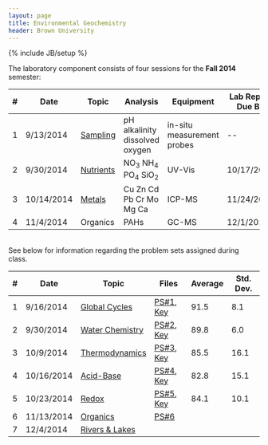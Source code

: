 ```yaml
---
layout: page
title: Environmental Geochemistry
header: Brown University
---
```

{% include JB/setup %}

The laboratory component consists of four sessions for the **Fall 2014** semester:

<table class="table table-striped table-hover ">

<thead>
  <tr>
    <th>#</th>
    <th>Date</th>
    <th>Topic</th>
    <th>Analysis</th>
    <th>Equipment</th>
    <th>Lab Report Due By</th>
    <th>Files</th>
  </tr>
</thead>

<tbody>
  <tr>
  <td>1</td>
  <td>9/13/2014</td>
  <td>
      <a href="/map.html"><span class="label label-primary">Sampling</span></a>
  </td>
  <td>
      <span class="label label-default">pH</span>
      <span class="label label-default">alkalinity</span>
      <span class="label label-default">dissolved oxygen</span>
  </td>
  <td>
      <span class="label label-info">in-situ measurement probes</span>
  </td>
  <td>--</td>
  <td><a href="https://github.com/GDGTs/gdgts.github.io/blob/master/_includes/Geo1370%20-%20Hundred%20Acre%20Cove%20Data.xlsx?raw=true">Data</a></td>
  </tr>

  <tr>
  <td>2</td>
  <td>9/30/2014</td>
  <td>
      <a href="/nutrients.html"><span class="label label-success">Nutrients</span></a>
  </td>
  <td>
      <span class="label label-default">NO<sub>3</sub></span>
      <span class="label label-default">NH<sub>4</sub></span>
      <span class="label label-default">PO<sub>4</sub></span>
      <span class="label label-default">SiO<sub>2</sub></span></td>
  <td>
      <span class="label label-info">UV-Vis</span>
  </td>
  <td>10/17/2014</td>
  <td><a href="https://github.com/GDGTs/gdgts.github.io/blob/master/_includes/Geo1370%20-%20Nutrient%20Lab%20Report.doc?raw=true">Report</a>,
      <a href="https://github.com/GDGTs/gdgts.github.io/blob/master/_includes/Geo1370%20-%20Nutrient%20Lab%20Data.xlsx?raw=true">Data</a></td>
  </tr>

 <tr>
  <td>3</td>
  <td>10/14/2014</td>
  <td>
      <a href="/metals.html"><span class="label label-warning">Metals</span>
  </td></a>
  <td>
      <span class="label label-default">Cu</span>
      <span class="label label-default">Zn</span>
      <span class="label label-default">Cd</span>
      <span class="label label-default">Pb</span>
      <span class="label label-default">Cr</span>
      <span class="label label-default">Mo</span>
      <span class="label label-default">Mg</span>
      <span class="label label-default">Ca</span>
  </td>
  <td>
      <span class="label label-info">ICP-MS</span>
  </td>
  <td>11/24/2014</td>
  <td>--</td>
  </tr>

  <tr>
  <td>4</td>
  <td>11/4/2014</td>
  <td>
      <span class="label label-danger">Organics</span>
  </td>
  <td>
      <span class="label label-default">PAHs</span>
  </td>
  <td>
      <span class="label label-info">GC-MS</span>
  </td>
  <td>12/1/2014</td>
  <td>--</td>
  </tr>

</tbody>
</table>
<br>
See below for information regarding the problem sets assigned during class.
<br>

<table class="table table-striped table-hover ">

<thead>
  <tr>
    <th>#</th>
    <th>Date</th>
    <th>Topic</th>
    <th>Files</th>
    <th>Average</th>
    <th>Std. Dev.</th>
  </tr>
</thead>

<tbody>
  <tr>
  <td>1</td>
  <td>9/16/2014</td>
  <td><a href="/problemsets.html"><span class="label label-success">Global Cycles</span></a></td>
  <td><a href="https://github.com/GDGTs/gdgts.github.io/blob/master/_includes/PS1.docx?raw=true">PS#1</a>,
      <a href="https://github.com/GDGTs/gdgts.github.io/blob/master/_includes/PS1_Key.pdf?raw=true">Key</a></td>
  <td><span>91.5</span></td>
  <td><span>8.1</span></td>
  </tr>

  <tr>
  <td>2</td>
  <td>9/30/2014</td>
  <td><a href="/problemsets.html"><span class="label label-success">Water Chemistry</span></a></td>
  <td><a href="https://github.com/GDGTs/gdgts.github.io/blob/master/_includes/PS2.docx?raw=true">PS#2</a>,
      <a href="https://github.com/GDGTs/gdgts.github.io/blob/master/_includes/PS2_Key.pdf?raw=true">Key</a></td>
  <td><span>89.8</span></td>
  <td><span>6.0</span></td>
  </tr>

  <tr>
  <td>3</td>
  <td>10/9/2014</td>
  <td><a href="/problemsets.html"><span class="label label-success">Thermodynamics</span></a></td>
  <td><a href="https://github.com/GDGTs/gdgts.github.io/blob/master/_includes/PS3.docx?raw=true">PS#3</a>,
      <a href="https://github.com/GDGTs/gdgts.github.io/blob/master/_includes/PS3_Key.pdf?raw=true">Key</a></td>
  <td><span>85.5</span></td>
  <td><span>16.1</span></td>
  </tr>

  <tr>
  <td>4</td>
  <td>10/16/2014</td>
  <td><a href="/problemsets.html"><span class="label label-success">Acid-Base</span></a></td>
  <td><a href="https://github.com/GDGTs/gdgts.github.io/blob/master/_includes/PS4.docx?raw=true">PS#4</a>,
      <a href="https://github.com/GDGTs/gdgts.github.io/blob/master/_includes/PS4_Key.pdf?raw=true">Key</a></td>
  <td><span>82.8</span></td>
  <td><span>15.1</span></td>
  </tr>

  <tr>
  <td>5</td>
  <td>10/23/2014</td>
  <td><a href="/problemsets.html"><span class="label label-success">Redox</span></a></td>
  <td><a href="https://github.com/GDGTs/gdgts.github.io/blob/master/_includes/PS5.docx?raw=true">PS#5</a>,
      <a href="https://github.com/GDGTs/gdgts.github.io/blob/master/_includes/PS5_Key.pdf?raw=true">Key</a></td>
  <td><span></span>84.1</td>
  <td><span></span>10.1</td>
  </tr>

  <tr>
  <td>6</td>
  <td>11/13/2014</td>
  <td><a href="/problemsets.html"><span class="label label-success">Organics</span></a></td>
  <td><a href="https://github.com/GDGTs/gdgts.github.io/blob/master/_includes/PS6.docx?raw=true">PS#6</a></td>
  <td><span></span></td>
  <td><span></span></td>
  </tr>

  <tr>
  <td>7</td>
  <td>12/4/2014</td>
  <td><a href="/problemsets.html"><span class="label label-success">Rivers & Lakes</span></a></td>
  <td><span></span></td>
  <td><span></span></td>
  <td><span></span></td>
  </tr>

  </tbody>
</table>
